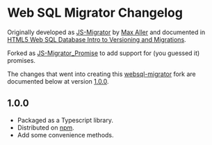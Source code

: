 # Web SQL Migrator Changelog

Originally developed as
[JS-Migrator](https://github.com/nanodeath/JS-Migrator)
by
[Max Aller](http://blog.maxaller.name/)
and documented in
[HTML5 Web SQL Database Intro to Versioning and Migrations](http://blog.maxaller.name/2010/03/html5-web-sql-database-intro-to-versioning-and-migrations/).

Forked as
[JS-Migrator_Promise](https://github.com/llamaluvr/JS-Migrator_Promise)
to add support for (you guessed it) promises.

The changes that went into creating this
[websql-migrator](https://github.com/waynebloss/websql-migrator)
fork are documented below at version [1.0.0](#1.0.0).

## 1.0.0

- Packaged as a Typescript library.
- Distributed on [npm](https://npmjs.com).
- Add some convenience methods.
